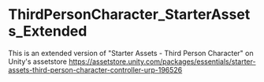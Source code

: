 # ThirdPersonCharacter_StarterAssets_Extended
This is an extended version of "Starter Assets - Third Person Character" on Unity's assetstore
https://assetstore.unity.com/packages/essentials/starter-assets-third-person-character-controller-urp-196526
